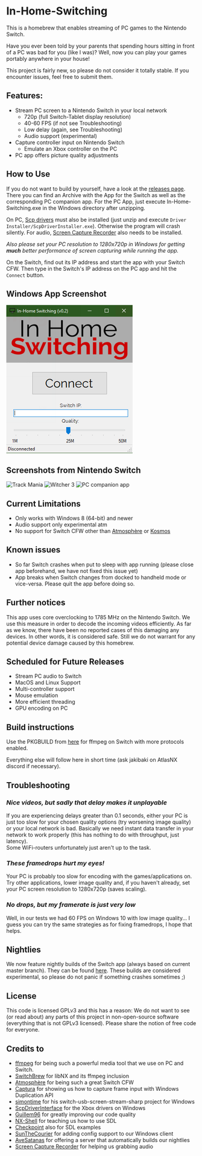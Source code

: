 # In-Home-Switching

This is a homebrew that enables streaming of PC games to the Nintendo Switch.

Have you ever been told by your parents that spending hours sitting in front of a PC was bad for you (like I was)? Well, now you can play your games portably anywhere in your house!

This project is fairly new, so please do not consider it totally stable. If you encounter issues, feel free to submit them.

## Features:
  * Stream PC screen to a Nintendo Switch in your local network
    * 720p (full Switch-Tablet display resolution)
    * 40-60 FPS (if not see Troubleshooting)
    * Low delay (again, see Troubleshooting)
    * Audio support (experimental)
  * Capture controller input on Nintendo Switch
    * Emulate an Xbox controller on the PC
  * PC app offers picture quality adjustments

## How to Use
If you do not want to build by yourself, have a look at the [releases page](https://github.com/jakibaki/In-Home-Switching/releases). There you can find an Archive with the App for the Switch as well as the corresponding PC companion app. For the PC App, just execute In-Home-Switching.exe in the Windows directory after unzipping. 

On PC, [Scp drivers](https://github.com/mogzol/ScpDriverInterface/releases/download/1.1/ScpDriverInterface_v1.1.zip) must also be installed (just unzip and execute `Driver Installer/ScpDriverInstaller.exe`). Otherwise the program will crash silently. For audio, [Screen Capture Recorder](https://github.com/rdp/screen-capture-recorder-to-video-windows-free/releases) also needs to be installed.

*Also please set your PC resolution to 1280x720p in Windows for getting **much** better performance of screen capturing while running the app.*

On the Switch, find out its IP address and start the app with your Switch CFW. Then type in the Switch's IP address on the PC app and hit the `Connect` button.

## Windows App Screenshot

![PC companion app](screenshots/windowsapp.png "PC app for streaming screen")

## Screenshots from Nintendo Switch

![Track Mania](screenshots/TrackMania.jpg "Track Mania on Switch")
![Witcher 3](screenshots/witcher.jpg "Witcher 3 on Switch")
![PC companion app](screenshots/PCApp.jpg "PC app for streaming screen")


## Current Limitations
  * Only works with Windows 8 (64-bit) and newer
  * Audio support only experimental atm
  * No support for Switch CFW other than [Atmosphère](https://github.com/Atmosphere-NX/Atmosphere) or [Kosmos](https://github.com/AtlasNX/Kosmos)

## Known issues
  * So far Switch crashes when put to sleep with app running (please close app beforehand, we have not fixed this issue yet)
  * App breaks when Switch changes from docked to handheld mode or vice-versa. Please quit the app before doing so.

## Further notices
This app uses core overclocking to 1785 MHz on the Nintendo Switch. We use this measure in order to decode the incoming videos efficiently. As far as we know, there have been no reported cases of this damaging any devices. In other words, it is considered safe. Still we do not warrant for any potential device damage caused by this homebrew.


## Scheduled for Future Releases
  * Stream PC audio to Switch
  * MacOS and Linux Support
  * Multi-controller support
  * Mouse emulation
  * More efficient threading
  * GPU encoding on PC

## Build instructions

Use the PKGBUILD from [here](https://github.com/jakibaki/pacman-packages/tree/ffmpeg_networking/switch/ffmpeg) for ffmpeg on Switch with more protocols enabled.

Everything else will follow here in short time (ask jakibaki on AtlasNX discord if necessary).

## Troubleshooting

### *Nice videos, but sadly that delay makes it unplayable*

If you are experiencing delays greater than 0.1 seconds, either your PC is just too slow for your chosen quality options (try worsening image quality) or your local network is bad. Basically we need instant data transfer in your network to work properly (this has nothing to do with throughput, just latency).  
Some WiFi-routers unfortunately just aren't up to the task.

### *These framedrops hurt my eyes!*

Your PC is probably too slow for encoding with the games/applications on. Try other applications, lower image quality and, if you haven't already, set your PC screen resolution to 1280x720p (saves scaling).

### *No drops, but my framerate is just very low*

Well, in our tests we had 60 FPS on Windows 10 with low image quality... I guess you can try the same strategies as for fixing framedrops, I hope that helps.

## Nightlies

We now feature nightly builds of the Switch app (always based on current master branch). They can be found [here](https://bsnx.lavatech.top/in-home-switching/).
These builds are considered experimental, so please do not panic if something crashes sometimes ;)

## License

This code is licensed GPLv3 and this has a reason: We do not want to see (or read about) any parts of this project in non-open-source software (everything that is not GPLv3 licensed). Please share the notion of free code for everyone.

## Credits to

* [ffmpeg](https://www.ffmpeg.org/) for being such a powerful media tool that we use on PC and Switch.
* [SwitchBrew](https://switchbrew.org/) for libNX and its ffmpeg inclusion
* [Atmosphère](https://github.com/Atmosphere-NX/Atmosphere) for being such a great Switch CFW
* [Captura](https://github.com/MathewSachin/Captura) for showing us how to capture frame input with Windows Duplication API
* [simontime](https://github.com/switch-stuff/switch-usb-screen-stream-sharp) for his switch-usb-screen-stream-sharp project for Windows
* [ScpDriverInterface](https://github.com/mogzol/ScpDriverInterface/) for the Xbox drivers on Windows
* [Guillem96](https://github.com/Guillem96) for greatly improving our code quality
* [NX-Shell](https://github.com/joel16/NX-Shell) for teaching us how to use SDL
* [Checkpoint](https://github.com/FlagBrew/Checkpoint) also for SDL examples
* [SunTheCourier](https://github.com/SunTheCourier) for adding config support to our Windows client
* [AveSatanas](https://gitlab.com/ao) for offering a server that automatically builds our nightlies
* [Screen Capture Recorder](https://github.com/rdp/screen-capture-recorder-to-video-windows-free) for helping us grabbing audio
